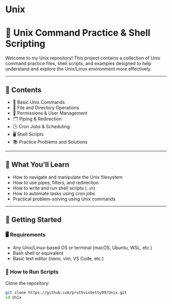 # Unix
# 🐧 Unix Command Practice & Shell Scripting

Welcome to my Unix repository! This project contains a collection of Unix command practice files, shell scripts, and examples designed to help understand and explore the Unix/Linux environment more effectively.

---

## 📌 Contents

- 🔧 Basic Unix Commands
- 📁 File and Directory Operations
- 🔐 Permissions & User Management
- 🗂️ Piping & Redirection
- 🕒 Cron Jobs & Scheduling
- 🖥️ Shell Scripts
- 📚 Practice Problems and Solutions

---

## 🧠 What You’ll Learn

- How to navigate and manipulate the Unix filesystem
- How to use pipes, filters, and redirection
- How to write and run shell scripts (`.sh`)
- How to automate tasks using cron jobs
- Practical problem-solving using Unix commands

---

## 🚀 Getting Started

### 🖥️ Requirements

- Any Unix/Linux-based OS or terminal (macOS, Ubuntu, WSL, etc.)
- Bash shell or equivalent
- Basic text editor (nano, vim, VS Code, etc.)

### 🔽 How to Run Scripts

Clone the repository:

```bash
git clone https://github.com/pruthvishetty09/Unix.git
cd Unix

